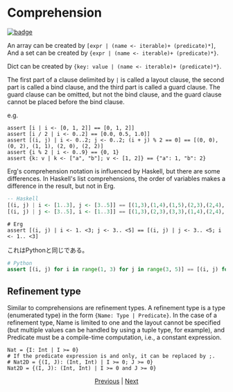 # Comprehension

[![badge](https://img.shields.io/endpoint.svg?url=https%3A%2F%2Fgezf7g7pd5.execute-api.ap-northeast-1.amazonaws.com%2Fdefault%2Fsource_up_to_date%3Fowner%3Derg-lang%26repos%3Derg%26ref%3Dmain%26path%3Ddoc/EN/syntax/27_comprehension.md%26commit_hash%3D6dc8c5015b6120497a26d80eaef65d23eb2bee2a)
](https://gezf7g7pd5.execute-api.ap-northeast-1.amazonaws.com/default/source_up_to_date?owner=erg-lang&repos=erg&ref=main&path=doc/EN/syntax/27_comprehension.md&commit_hash=6dc8c5015b6120497a26d80eaef65d23eb2bee2a)

An array can be created by `[expr | (name <- iterable)+ (predicate)*]`,
And a set can be created by `{expr | (name <- iterable)+ (predicate)*}`.

Dict can be created by `{key: value | (name <- iterable)+ (predicate)*}`.

The first part of a clause delimited by `|` is called a layout clause, the second part is called a bind clause, and the third part is called a guard clause.
The guard clause can be omitted, but not the bind clause, and the guard clause cannot be placed before the bind clause.

e.g.

```erg
assert [i | i <- [0, 1, 2]] == [0, 1, 2]]
assert [i / 2 | i <- 0..2] == [0.0, 0.5, 1.0]]
assert [(i, j) | i <- 0..2; j <- 0..2; (i + j) % 2 == 0] == [(0, 0), (0, 2), (1, 1), (2, 0), (2, 2)]
assert {i % 2 | i <- 0..9} == {0, 1}
assert {k: v | k <- ["a", "b"]; v <- [1, 2]} == {"a": 1, "b": 2}
```

Erg's comprehension notation is influenced by Haskell, but there are some differences.
In Haskell's list comprehensions, the order of variables makes a difference in the result, but not in Erg.

```haskell
-- Haskell
[(i, j) | i <- [1..3], j <- [3..5]] == [(1,3),(1,4),(1,5),(2,3),(2,4),(2,5),(3,3),(3,4),(3,5)]
[(i, j) | j <- [3..5], i <- [1..3]] == [(1,3),(2,3),(3,3),(1,4),(2,4),(3,4),(1,5),(2,5),(3,5)]
```

```erg
# Erg
assert [(i, j) | i <- 1. <3; j <- 3.. <5] == [(i, j) | j <- 3.. <5; i <- 1.. <3]
```

これはPythonと同じである。

```python
# Python
assert [(i, j) for i in range(1, 3) for j in range(3, 5)] == [(i, j) for j in range(3, 5) for i in range(1, 3)]
```

## Refinement type

Similar to comprehensions are refinement types. A refinement type is a type (enumerated type) in the form `{Name: Type | Predicate}`.
In the case of a refinement type, Name is limited to one and the layout cannot be specified (but multiple values can be handled by using a tuple type, for example), and Predicate must be a compile-time computation, i.e., a constant expression.

```erg
Nat = {I: Int | I >= 0}
# If the predicate expression is and only, it can be replaced by ;.
# Nat2D = {(I, J): (Int, Int) | I >= 0; J >= 0}
Nat2D = {(I, J): (Int, Int) | I >= 0 and J >= 0}
```

<p align='center'>
    <a href='./26_pattern_matching.md'>Previous</a> | <a href='./28_spread_syntax.md'>Next</a>
</p>
